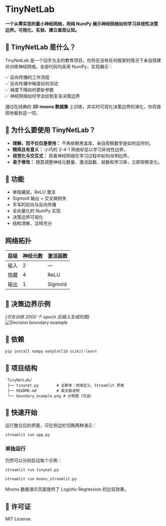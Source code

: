 # TinyNetLab

**一个从零实现的最小神经网络，用纯 NumPy 展示神经网络如何学习非线性决策边界。可视化、实验、建立直观认知。**

## 🌟 TinyNetLab 是什么？

TinyNetLab 是一个动手为主的教育项目，你将在没有任何框架的情况下亲自搭建并训练神经网络。全部代码均采用 NumPy，实现展示：

✅ 前向传播的工作流程  
✅ 反向传播中梯度如何流动  
✅ 梯度下降如何更新参数  
✅ 神经网络如何学会绘制复杂决策边界

通过在经典的 **2D moons 数据集** 上训练，并实时可视化决策边界的演化，你将直观地看到这一切。

## 🧠 为什么要使用 TinyNetLab？

- **理解，而不仅仅是使用：** 不再依赖黑盒库，亲自观察数学是如何运作的。
- **精简且有意义：** 小巧的 2-4-1 网络却足以学习非线性边界。
- **视觉化与交互式：** 观看神经网络在学习过程中如何*绘制*边界。
- **易于修改：** 随意调整神经元数量、激活函数、层数和学习率，立即观察变化。

## 🚀 功能

- 单隐藏层，ReLU 激活
- Sigmoid 输出 + 交叉熵损失
- 手写的前向与反向传播
- 全向量化的 NumPy 实现
- 决策边界可视化
- 结构清晰、注释充分

## 网络拓扑

| 层级 | 神经元数 | 激活函数 |
| --- | --- | --- |
| 输入 | 2 | — |
| 隐藏 | 4 | ReLU |
| 输出 | 1 | Sigmoid |

## 🎨 决策边界示例

_(可在训练 2000 个 epoch 后插入生成的图)_  
![Decision boundary example](../boundary_example.png)

## 🔧 依赖

```bash
pip install numpy matplotlib scikit-learn
```

## 📂 项目结构

```
 TinyNetLab/
 ├── tinynet.py        # 主脚本：网络定义、Streamlit 界面
 ├── README.md         # 英文版说明
 └── boundary_example.png # 示例图（可选）
```

## 🌱 快速开始

运行整合后的界面，可在侧边栏切换两种演示：

```bash
streamlit run app.py
```

### 单独运行

仍然可以分别启动每个示例：

```bash
streamlit run tinynet.py
```

```bash
streamlit run moons_streamlit.py
```

Moons 数据演示页面提供了 Logistic Regression 的比较效果。

## 📌 许可证

MIT License.
